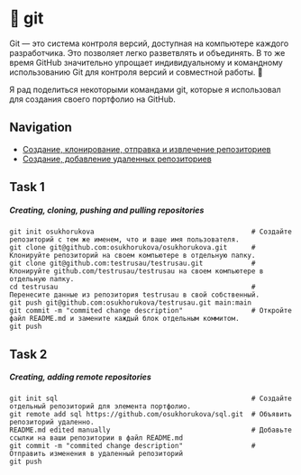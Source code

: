 # 📌 git

Git — это система контроля версий, доступная на компьютере каждого разработчика. Это позволяет легко разветвлять и объединять. В то же время GitHub значительно упрощает индивидуальному и командному использованию Git для контроля версий и совместной работы. 🤝

Я рад поделиться некоторыми командами git, которые я использовал для создания своего портфолио на GitHub. 

## Navigation

- [Создание, клонирование, отправка и извлечение репозиториев](#task-1)
- [Создание, добавление удаленных репозиториев](#task-2)

## Task 1

##### Creating, cloning, pushing and pulling repositories  
```git
git init osukhorukova                                       # Создайте репозиторий с тем же именем, что и ваше имя пользователя.
git clone git@github.com:osukhorukova/osukhorukova.git      # Клонируйте репозиторий на своем компьютере в отдельную папку.
git clone git@github.com:testrusau/testrusau.git            # Клонируйте github.com/testrusau/testrusau на своем компьютере в отдельную папку.
cd testrusau                                                # Перенесите данные из репозитория testrusau в свой собственный.
git push git@github.com:osukhorukova/testrusau.git main:main
git commit -m "commited change description"                 # Откройте файл README.md и замените каждый блок отдельным коммитом.
git push 

```
## Task 2

##### Creating, adding remote repositories  
```git
git init sql                                                # Создайте отдельный репозиторий для элемента портфолио.
git remote add sql https://github.com/osukhorukova/sql.git  # Объявить репозиторий удаленно.
README.md edited manually                                   # Добавьте ссылки на ваши репозитории в файл README.md
git commit -m "commited change description"                 # Отправить изменения в удаленный репозиторий
git push                                                     




```
